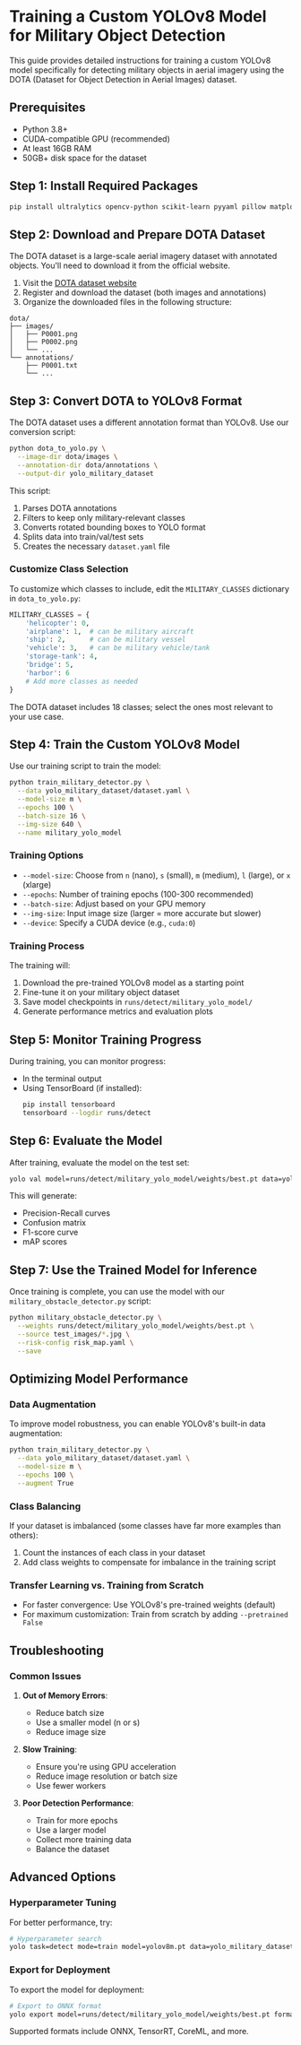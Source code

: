 # Training a Custom YOLOv8 Model for Military Object Detection

This guide provides detailed instructions for training a custom YOLOv8 model specifically for detecting military objects in aerial imagery using the DOTA (Dataset for Object Detection in Aerial Images) dataset.

## Prerequisites

- Python 3.8+
- CUDA-compatible GPU (recommended)
- At least 16GB RAM
- 50GB+ disk space for the dataset

## Step 1: Install Required Packages

```bash
pip install ultralytics opencv-python scikit-learn pyyaml pillow matplotlib tqdm
```

## Step 2: Download and Prepare DOTA Dataset

The DOTA dataset is a large-scale aerial imagery dataset with annotated objects. You'll need to download it from the official website.

1. Visit the [DOTA dataset website](https://captain-whu.github.io/DOTA/dataset.html)
2. Register and download the dataset (both images and annotations)
3. Organize the downloaded files in the following structure:

```
dota/
├── images/
│   ├── P0001.png
│   ├── P0002.png
│   └── ...
└── annotations/
    ├── P0001.txt
    └── ...
```

## Step 3: Convert DOTA to YOLOv8 Format

The DOTA dataset uses a different annotation format than YOLOv8. Use our conversion script:

```bash
python dota_to_yolo.py \
  --image-dir dota/images \
  --annotation-dir dota/annotations \
  --output-dir yolo_military_dataset
```

This script:
1. Parses DOTA annotations
2. Filters to keep only military-relevant classes
3. Converts rotated bounding boxes to YOLO format
4. Splits data into train/val/test sets
5. Creates the necessary `dataset.yaml` file

### Customize Class Selection

To customize which classes to include, edit the `MILITARY_CLASSES` dictionary in `dota_to_yolo.py`:

```python
MILITARY_CLASSES = {
    'helicopter': 0,
    'airplane': 1,  # can be military aircraft
    'ship': 2,      # can be military vessel
    'vehicle': 3,   # can be military vehicle/tank
    'storage-tank': 4,
    'bridge': 5,
    'harbor': 6
    # Add more classes as needed
}
```

The DOTA dataset includes 18 classes; select the ones most relevant to your use case.

## Step 4: Train the Custom YOLOv8 Model

Use our training script to train the model:

```bash
python train_military_detector.py \
  --data yolo_military_dataset/dataset.yaml \
  --model-size m \
  --epochs 100 \
  --batch-size 16 \
  --img-size 640 \
  --name military_yolo_model
```

### Training Options

- `--model-size`: Choose from `n` (nano), `s` (small), `m` (medium), `l` (large), or `x` (xlarge)
- `--epochs`: Number of training epochs (100-300 recommended)
- `--batch-size`: Adjust based on your GPU memory
- `--img-size`: Input image size (larger = more accurate but slower)
- `--device`: Specify a CUDA device (e.g., `cuda:0`)

### Training Process

The training will:
1. Download the pre-trained YOLOv8 model as a starting point
2. Fine-tune it on your military object dataset
3. Save model checkpoints in `runs/detect/military_yolo_model/`
4. Generate performance metrics and evaluation plots

## Step 5: Monitor Training Progress

During training, you can monitor progress:

- In the terminal output
- Using TensorBoard (if installed):
  ```bash
  pip install tensorboard
  tensorboard --logdir runs/detect
  ```

## Step 6: Evaluate the Model

After training, evaluate the model on the test set:

```bash
yolo val model=runs/detect/military_yolo_model/weights/best.pt data=yolo_military_dataset/dataset.yaml
```

This will generate:
- Precision-Recall curves
- Confusion matrix
- F1-score curve
- mAP scores

## Step 7: Use the Trained Model for Inference

Once training is complete, you can use the model with our `military_obstacle_detector.py` script:

```bash
python military_obstacle_detector.py \
  --weights runs/detect/military_yolo_model/weights/best.pt \
  --source test_images/*.jpg \
  --risk-config risk_map.yaml \
  --save
```

## Optimizing Model Performance

### Data Augmentation

To improve model robustness, you can enable YOLOv8's built-in data augmentation:

```bash
python train_military_detector.py \
  --data yolo_military_dataset/dataset.yaml \
  --model-size m \
  --epochs 100 \
  --augment True
```

### Class Balancing

If your dataset is imbalanced (some classes have far more examples than others):

1. Count the instances of each class in your dataset
2. Add class weights to compensate for imbalance in the training script

### Transfer Learning vs. Training from Scratch

- For faster convergence: Use YOLOv8's pre-trained weights (default)
- For maximum customization: Train from scratch by adding `--pretrained False`

## Troubleshooting

### Common Issues

1. **Out of Memory Errors**:
   - Reduce batch size
   - Use a smaller model (n or s)
   - Reduce image size

2. **Slow Training**:
   - Ensure you're using GPU acceleration
   - Reduce image resolution or batch size
   - Use fewer workers

3. **Poor Detection Performance**:
   - Train for more epochs
   - Use a larger model
   - Collect more training data
   - Balance the dataset

## Advanced Options

### Hyperparameter Tuning

For better performance, try:

```bash
# Hyperparameter search
yolo task=detect mode=train model=yolov8m.pt data=yolo_military_dataset/dataset.yaml epochs=50 optimizer=Adam,SGD lr0=0.001,0.01
```

### Export for Deployment

To export the model for deployment:

```bash
# Export to ONNX format
yolo export model=runs/detect/military_yolo_model/weights/best.pt format=onnx
```

Supported formats include ONNX, TensorRT, CoreML, and more. 